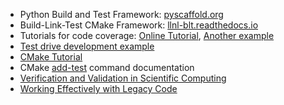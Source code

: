 <!-- testing-introduction2 -->
  * Python Build and Test Framework: [pyscaffold.org](https://pyscaffold.org)
  * Build-Link-Test CMake Framework: [llnl-blt.readthedocs.io](https://llnl-blt.readthedocs.io)
  * Tutorials for code coverage: [Online Tutorial](https://github.com/amklinv/morpheus), [Another example](https://github.com/jrdoneal/infrastructure)
  * [Test drive development example](https://github.com/bssw-tutorial/hello-numerical-world/tree/main/tdd-example)
  * [CMake Tutorial](https://cmake.org/cmake/help/latest/guide/tutorial/index.html)
  * CMake [add-test](https://cmake.org/cmake/help/latest/command/add_test.html) command documentation
  * [Verification and Validation in Scientific Computing](https://doi.org/10.1017/CBO9780511760396)
  * [Working Effectively with Legacy Code](https://doi.org/10.1007/978-3-540-27777-4_42)
